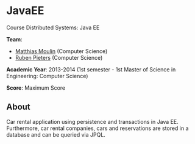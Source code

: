 # JavaEE
Course Distributed Systems: Java EE

**Team**:
* [Matthias Moulin](https://github.com/matt77hias) (Computer Science)
* [Ruben Pieters](https://github.com/rubenpieters) (Computer Science)

**Academic Year**: 2013-2014 (1st semester - 1st Master of Science in Engineering: Computer Science)

**Score**: Maximum Score

## About
Car rental application using persistence and transactions in Java EE. Furthermore, car rental companies, cars and reservations are stored in a database and can be queried via JPQL.
